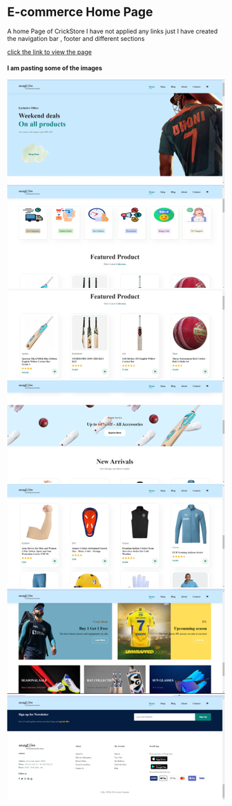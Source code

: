 <h1>E-commerce Home Page</h1>
<p>A home Page of CrickStore I have not applied any links just I have created the navigation bar , footer and different sections</p>
<a href="https://durgaprasad-237.github.io/Ecommerce/">click the link to view the page</a>
<h4>I am pasting some of the images</h4>
<img src="Screenshot (120).png">
<img src="Screenshot (121).png">
<img src="Screenshot (122).png">
<img src="Screenshot (123).png">
<img src="Screenshot (124).png">
<img src="Screenshot (125).png">
<img src="Screenshot (126).png">
